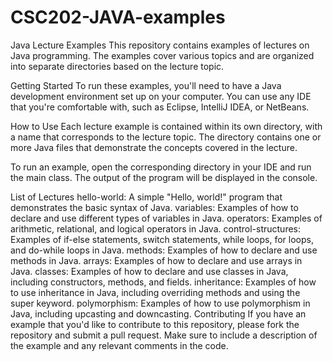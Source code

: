 # CSC202-JAVA-examples

Java Lecture Examples
This repository contains examples of lectures on Java programming. The examples cover various topics and are organized into separate directories based on the lecture topic.

Getting Started
To run these examples, you'll need to have a Java development environment set up on your computer. You can use any IDE that you're comfortable with, such as Eclipse, IntelliJ IDEA, or NetBeans.

How to Use
Each lecture example is contained within its own directory, with a name that corresponds to the lecture topic. The directory contains one or more Java files that demonstrate the concepts covered in the lecture.

To run an example, open the corresponding directory in your IDE and run the main class. The output of the program will be displayed in the console.

List of Lectures
hello-world: A simple "Hello, world!" program that demonstrates the basic syntax of Java.
variables: Examples of how to declare and use different types of variables in Java.
operators: Examples of arithmetic, relational, and logical operators in Java.
control-structures: Examples of if-else statements, switch statements, while loops, for loops, and do-while loops in Java.
methods: Examples of how to declare and use methods in Java.
arrays: Examples of how to declare and use arrays in Java.
classes: Examples of how to declare and use classes in Java, including constructors, methods, and fields.
inheritance: Examples of how to use inheritance in Java, including overriding methods and using the super keyword.
polymorphism: Examples of how to use polymorphism in Java, including upcasting and downcasting.
Contributing
If you have an example that you'd like to contribute to this repository, please fork the repository and submit a pull request. Make sure to include a description of the example and any relevant comments in the code.
